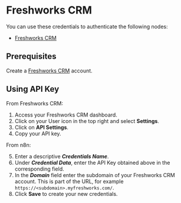 # Freshworks CRM

You can use these credentials to authenticate the following nodes:

- [Freshworks CRM](/workflow/integrations/nodes/workflow-nodes-base.freshworksCrm/)

## Prerequisites

Create a [Freshworks CRM](https://www.freshworks.com/freshsales-crm/) account.

## Using API Key

From Freshworks CRM:

1. Access your Freshworks CRM dashboard.
2. Click on your User icon in the top right and select **Settings**.
3. Click on **API Settings**.
4. Copy your API key.

From n8n:

5. Enter a descriptive ***Credentials Name***.
6. Under ***Credential Data***, enter the API Key obtained above in the corresponding field.
7. In the ***Domain*** field enter the subdomain of your Freshworks CRM account. This is part of the URL, for example `https://<subdomain>.myfreshworks.com/`.
8. Click **Save** to create your new credentials.

